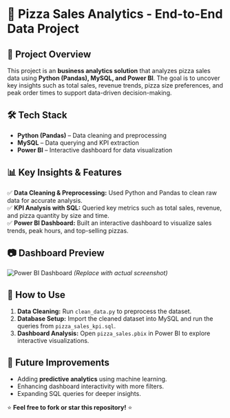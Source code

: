 # 🍕 Pizza Sales Analytics - End-to-End Data Project

## 📌 Project Overview
This project is an **business analytics solution** that analyzes pizza sales data using **Python (Pandas), MySQL, and Power BI**. The goal is to uncover key insights such as total sales, revenue trends, pizza size preferences, and peak order times to support data-driven decision-making.

## 🛠 Tech Stack
- **Python (Pandas)** – Data cleaning and preprocessing
- **MySQL** – Data querying and KPI extraction
- **Power BI** – Interactive dashboard for data visualization

## 📊 Key Insights & Features
✅ **Data Cleaning & Preprocessing:** Used Python and Pandas to clean raw data for accurate analysis.  
✅ **KPI Analysis with SQL:** Queried key metrics such as total sales, revenue, and pizza quantity by size and time.  
✅ **Power BI Dashboard:** Built an interactive dashboard to visualize sales trends, peak hours, and top-selling pizzas.  


## 📷 Dashboard Preview
![Power BI Dashboard](dashboard_screenshot.png) *(Replace with actual screenshot)*

## 🚀 How to Use
1. **Data Cleaning:** Run `clean_data.py` to preprocess the dataset.
2. **Database Setup:** Import the cleaned dataset into MySQL and run the queries from `pizza_sales_kpi.sql`.
3. **Dashboard Analysis:** Open `pizza_sales.pbix` in Power BI to explore interactive visualizations.

## 📌 Future Improvements
- Adding **predictive analytics** using machine learning.
- Enhancing dashboard interactivity with more filters.
- Expanding SQL queries for deeper insights.

⭐ **Feel free to fork or star this repository!** ⭐
